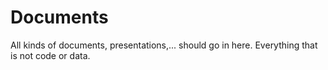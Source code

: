 # Documents
All kinds of documents, presentations,... should go in here. Everything that is not code or data.
